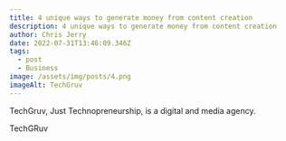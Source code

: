 ```yaml
---
title: 4 unique ways to generate money from content creation
description: 4 unique ways to generate money from content creation
author: Chris Jerry
date: 2022-07-31T13:46:09.346Z
tags:
  - post
  - Business
image: /assets/img/posts/4.png
imageAlt: TechGruv
---
```


TechGruv, Just Technopreneurship, is a digital and media agency.

TechGRuv
<!--EndFragment-->

